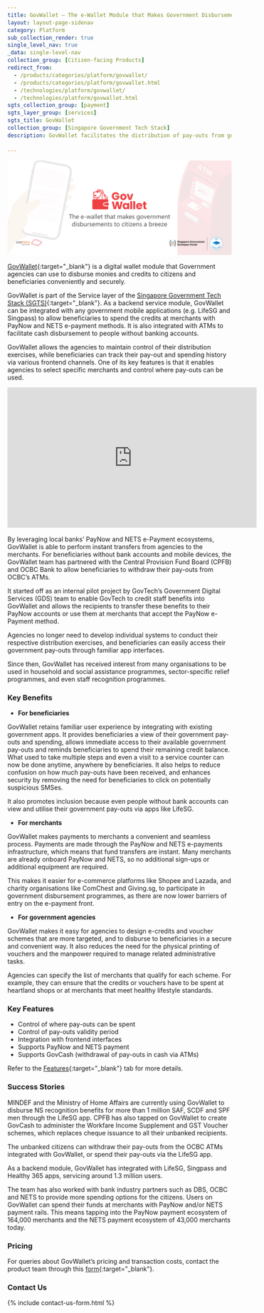 ```yaml
---
title: GovWallet – The e-Wallet Module that Makes Government Disbursements a Breeze
layout: layout-page-sidenav
category: Platform
sub_collection_render: true
single_level_nav: true
_data: single-level-nav
collection_group: [Citizen-facing Products]
redirect_from:
  - /products/categories/platform/govwallet/
  - /products/categories/platform/govwallet.html
  - /technologies/platform/govwallet/
  - /technologies/platform/govwallet.html
sgts_collection_group: [payment]
sgts_layer_group: [services]
sgts_title: GovWallet
collection_group: [Singapore Government Tech Stack]
description: GovWallet facilitates the distribution of pay-outs from government agencies to beneficiaries, conveniently and securely.

---
```


![GovWallet header banner for Singapore Government Developer Portal](/assets/img/GovWallet-HeaderBanner-v1b.png)

[GovWallet](https://www.wallet.gov.sg/){:target="_blank"} is a digital wallet module that Government agencies can use to disburse monies and credits to citizens and beneficiaries conveniently and securely.

GovWallet is part of the Service layer of the [Singapore Government Tech Stack (SGTS)](https://www.developer.tech.gov.sg/singapore-government-tech-stack/){:target="_blank"}. As a backend service module, GovWallet can be integrated with any government mobile applications (e.g. LifeSG and Singpass) to allow beneficiaries to spend the credits at merchants with PayNow and NETS e-payment methods. It is also integrated with ATMs to facilitate cash disbursement to people without banking accounts.

GovWallet allows the agencies to maintain control of their distribution exercises, while beneficiaries can track their pay-out and spending history via various frontend channels. One of its key features is that it enables agencies to select specific merchants and control where pay-outs can be used.

<iframe width="560" height="315" src="https://www.youtube.com/embed/wZTU7YibAVU" title="YouTube video player" frameborder="0" allow="accelerometer; autoplay; clipboard-write; encrypted-media; gyroscope; picture-in-picture" allowfullscreen></iframe>

By leveraging local banks’ PayNow and NETS e-Payment ecosystems, GovWallet is able to perform instant transfers from agencies to the merchants. For beneficiaries without bank accounts and mobile devices, the GovWallet team has partnered with the Central Provision Fund Board (CPFB) and OCBC Bank to allow beneficiaries to withdraw their pay-outs from OCBC’s ATMs.

It started off as an internal pilot project by GovTech’s Government Digital Services (GDS) team to enable GovTech to credit staff benefits into GovWallet and allows the recipients to transfer these benefits to their PayNow accounts or use them at merchants that accept the PayNow e-Payment method. 

Agencies no longer need to develop individual systems to conduct their respective distribution exercises, and beneficiaries can easily access their government pay-outs through familiar app interfaces.

Since then, GovWallet has received interest from many organisations to be used in household and social assistance programmes, sector-specific relief programmes, and even staff recognition programmes.

### Key Benefits

- **For beneficiaries**

GovWallet retains familiar user experience by integrating with existing government apps. It provides beneficiaries a view of their government pay-outs and spending, allows immediate access to their available government pay-outs and reminds beneficiaries to spend their remaining credit balance.
What used to take multiple steps and even a visit to a service counter can now be done anytime, anywhere by beneficiaries. It also helps to reduce confusion on how much pay-outs have been received, and enhances security by removing the need for beneficiaries to click on potentially suspicious SMSes.

It also promotes inclusion because even people without bank accounts can view and utilise their government pay-outs via apps like LifeSG.

- **For merchants**

GovWallet makes payments to merchants a convenient and seamless process.  Payments are made through the PayNow and NETS e-payments infrastructure, which means that fund transfers are instant. Many merchants are already onboard PayNow and NETS, so no additional sign-ups or additional equipment are required.

This makes it easier for e-commerce platforms like Shopee and Lazada, and charity organisations like ComChest and Giving.sg, to participate in government disbursement programmes, as there are now lower barriers of entry on the e-payment front.

- **For government agencies**

GovWallet makes it easy for agencies to design e-credits and voucher schemes that are more targeted, and to disburse to beneficiaries in a secure and convenient way. It also reduces the need for the physical printing of vouchers and the manpower required to manage related administrative tasks.

Agencies can specify the list of merchants that qualify for each scheme. For example, they can ensure that the credits or vouchers have to be spent at heartland shops or at merchants that meet healthy lifestyle standards.

### Key Features

- Control of where pay-outs can be spent
- Control of pay-outs validity period
- Integration with frontend interfaces
- Supports PayNow and NETS payment
- Supports GovCash (withdrawal of pay-outs in cash via ATMs)

Refer to the [Features](/products/categories/platform/govwallet/features){:target="_blank"} tab for more details.

### Success Stories

MINDEF and the Ministry of Home Affairs are currently using GovWallet to disburse NS recognition benefits for more than 1 million SAF, SCDF and SPF men through the LifeSG app. CPFB has also tapped on GovWallet to create GovCash to administer the Workfare Income Supplement and GST Voucher schemes, which replaces cheque issuance to all their unbanked recipients. 

The unbanked citizens can withdraw their pay-outs from the OCBC ATMs integrated with GovWallet, or spend their pay-outs via the LifeSG app.

As a backend module, GovWallet has integrated with LifeSG, Singpass and Healthy 365 apps, servicing around 1.3 million users.

The team has also worked with bank industry partners such as DBS, OCBC and NETS to provide more spending options for the citizens. Users on GovWallet can spend their funds at merchants with PayNow and/or NETS payment rails. This means tapping into the PayNow payment ecosystem of 164,000 merchants and the NETS payment ecosystem of 43,000 merchants today.

### Pricing

For queries about GovWallet’s pricing and transaction costs, contact the product team through this [form](https://form.gov.sg/62280856ba91100012050933){:target="_blank"}.

### Contact Us

{% include contact-us-form.html %}
